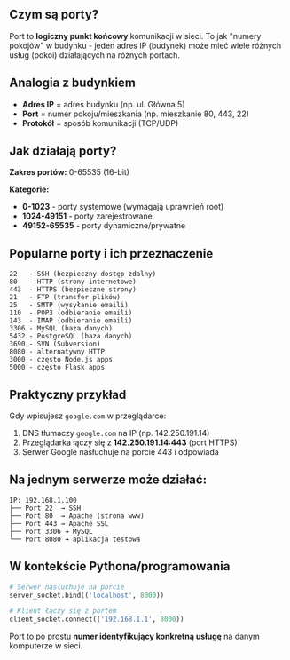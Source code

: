 ## Czym są porty?

Port to **logiczny punkt końcowy** komunikacji w sieci. To jak "numery pokojów" w budynku - jeden adres IP (budynek) może mieć wiele różnych usług (pokoi) działających na różnych portach.

## Analogia z budynkiem
- **Adres IP** = adres budynku (np. ul. Główna 5)
- **Port** = numer pokoju/mieszkania (np. mieszkanie 80, 443, 22)
- **Protokół** = sposób komunikacji (TCP/UDP)

## Jak działają porty?

**Zakres portów:** 0-65535 (16-bit)

**Kategorie:**
- **0-1023** - porty systemowe (wymagają uprawnień root)
- **1024-49151** - porty zarejestrowane 
- **49152-65535** - porty dynamiczne/prywatne

## Popularne porty i ich przeznaczenie

```
22   - SSH (bezpieczny dostęp zdalny)
80   - HTTP (strony internetowe)
443  - HTTPS (bezpieczne strony)
21   - FTP (transfer plików)
25   - SMTP (wysyłanie emaili)
110  - POP3 (odbieranie emaili)
143  - IMAP (odbieranie emaili)
3306 - MySQL (baza danych)
5432 - PostgreSQL (baza danych)
3690 - SVN (Subversion)
8080 - alternatywny HTTP
3000 - często Node.js apps
5000 - często Flask apps
```

## Praktyczny przykład

Gdy wpisujesz `google.com` w przeglądarce:
1. DNS tłumaczy `google.com` na IP (np. 142.250.191.14)
2. Przeglądarka łączy się z **142.250.191.14:443** (port HTTPS)
3. Serwer Google nasłuchuje na porcie 443 i odpowiada

## Na jednym serwerze może działać:
```
IP: 192.168.1.100
├── Port 22  → SSH
├── Port 80  → Apache (strona www)
├── Port 443 → Apache SSL
├── Port 3306 → MySQL
└── Port 8080 → aplikacja testowa
```

## W kontekście Pythona/programowania

```python
# Serwer nasłuchuje na porcie
server_socket.bind(('localhost', 8000))

# Klient łączy się z portem
client_socket.connect(('192.168.1.1', 8000))
```

Port to po prostu **numer identyfikujący konkretną usługę** na danym komputerze w sieci.
